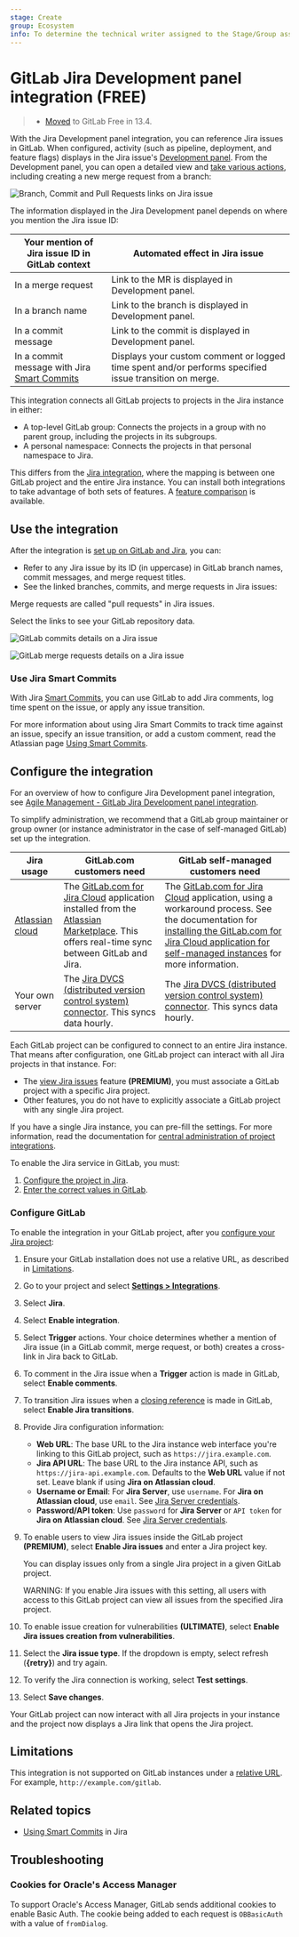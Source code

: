 ```yaml
---
stage: Create
group: Ecosystem
info: To determine the technical writer assigned to the Stage/Group associated with this page, see https://about.gitlab.com/handbook/engineering/ux/technical-writing/#assignments
---
```


# GitLab Jira Development panel integration **(FREE)**

> - [Moved](https://gitlab.com/gitlab-org/gitlab/-/issues/233149) to GitLab Free in 13.4.

With the Jira Development panel integration, you can reference Jira issues in GitLab.
When configured, activity (such as pipeline, deployment, and feature flags) displays in the Jira issue's
[Development panel](https://support.atlassian.com/jira-software-cloud/docs/view-development-information-for-an-issue/).
From the Development panel, you can open a detailed view and
[take various actions](#use-the-integration), including creating a new merge request from a branch:

![Branch, Commit and Pull Requests links on Jira issue](img/jira_dev_panel_jira_setup_3.png)

The information displayed in the Jira Development panel depends on where you mention the Jira issue ID:

| Your mention of Jira issue ID in GitLab context   | Automated effect in Jira issue                                                                         |
|---------------------------------------------------|--------------------------------------------------------------------------------------------------------|
| In a merge request                                | Link to the MR is displayed in Development panel.                                                      |
| In a branch name                                  | Link to the branch is displayed in Development panel.                                                  |
| In a commit message                               | Link to the commit is displayed in Development panel.                                                  |
| In a commit message with Jira [Smart Commits](https://confluence.atlassian.com/fisheye/using-smart-commits-960155400.html) | Displays your custom comment or logged time spent and/or performs specified issue transition on merge. |

This integration connects all GitLab projects to projects in the Jira instance in either:

- A top-level GitLab group: Connects the projects in a group with no parent group,
  including the projects in its subgroups.
- A personal namespace: Connects the projects in that personal namespace to Jira.

This differs from the [Jira integration](index.md#per-project-jira-integration),
where the mapping is between one GitLab project and the entire Jira instance.
You can install both integrations to take advantage of both sets of features.
A [feature comparison](index.md#direct-feature-comparison) is available.

## Use the integration

After the integration is [set up on GitLab and Jira](#configure-the-integration), you can:

- Refer to any Jira issue by its ID (in uppercase) in GitLab branch names,
  commit messages, and merge request titles.
- See the linked branches, commits, and merge requests in Jira issues:

Merge requests are called "pull requests" in Jira issues.

Select the links to see your GitLab repository data.

![GitLab commits details on a Jira issue](img/jira_dev_panel_jira_setup_4.png)

![GitLab merge requests details on a Jira issue](img/jira_dev_panel_jira_setup_5.png)

### Use Jira Smart Commits

With Jira [Smart Commits](https://confluence.atlassian.com/fisheye/using-smart-commits-960155400.html),
you can use GitLab to add Jira comments, log time spent on the issue, or apply any issue transition.

For more information about using Jira Smart Commits to track time against an issue, specify
an issue transition, or add a custom comment, read the Atlassian page
[Using Smart Commits](https://confluence.atlassian.com/fisheye/using-smart-commits-960155400.html).

## Configure the integration

<i class="fa fa-youtube-play youtube" aria-hidden="true"></i>
For an overview of how to configure Jira Development panel integration, see
[Agile Management - GitLab Jira Development panel integration](https://www.youtube.com/watch?v=VjVTOmMl85M).

To simplify administration, we recommend that a GitLab group maintainer or group owner
(or instance administrator in the case of self-managed GitLab) set up the integration.

| Jira usage | GitLab.com customers need | GitLab self-managed customers need |
|------------|---------------------------|------------------------------------|
| [Atlassian cloud](https://www.atlassian.com/cloud) | The [GitLab.com for Jira Cloud](https://marketplace.atlassian.com/apps/1221011/gitlab-com-for-jira-cloud?hosting=cloud&tab=overview) application installed from the [Atlassian Marketplace](https://marketplace.atlassian.com). This offers real-time sync between GitLab and Jira. | The [GitLab.com for Jira Cloud](https://marketplace.atlassian.com/apps/1221011/gitlab-com-for-jira-cloud?hosting=cloud&tab=overview) application, using a workaround process. See the documentation for [installing the GitLab.com for Jira Cloud application for self-managed instances](connect-app.md#install-the-gitlabcom-for-jira-cloud-application-for-self-managed-instances) for more information. |
| Your own server | The [Jira DVCS (distributed version control system) connector](dvcs.md). This syncs data hourly. | The [Jira DVCS (distributed version control system) connector](dvcs.md). This syncs data hourly. |

Each GitLab project can be configured to connect to an entire Jira instance. That means after
configuration, one GitLab project can interact with all Jira projects in that instance. For:

- The [view Jira issues](issues.md#view-jira-issues) feature **(PREMIUM)**, you must associate a GitLab project with a
  specific Jira project.
- Other features, you do not have to explicitly associate a GitLab project with any single Jira
  project.

If you have a single Jira instance, you can pre-fill the settings. For more information, read the
documentation for [central administration of project integrations](../../user/admin_area/settings/project_integration_management.md).

To enable the Jira service in GitLab, you must:

1. [Configure the project in Jira](index.md#per-project-jira-integration).
1. [Enter the correct values in GitLab](#configure-gitlab).

### Configure GitLab

To enable the integration in your GitLab project, after you
[configure your Jira project](index.md#per-project-jira-integration):

1. Ensure your GitLab installation does not use a relative URL, as described in
   [Limitations](#limitations).
1. Go to your project and select [**Settings > Integrations**](../../user/project/integrations/overview.md#accessing-integrations).
1. Select **Jira**.
1. Select **Enable integration**.
1. Select **Trigger** actions. Your choice determines whether a mention of Jira issue
   (in a GitLab commit, merge request, or both) creates a cross-link in Jira back to GitLab.
1. To comment in the Jira issue when a **Trigger** action is made in GitLab, select
   **Enable comments**.
1. To transition Jira issues when a
   [closing reference](../../user/project/issues/managing_issues.md#closing-issues-automatically)
   is made in GitLab, select **Enable Jira transitions**.
1. Provide Jira configuration information:
   - **Web URL**: The base URL to the Jira instance web interface you're linking to
     this GitLab project, such as `https://jira.example.com`.
   - **Jira API URL**: The base URL to the Jira instance API, such as `https://jira-api.example.com`.
     Defaults to the **Web URL** value if not set. Leave blank if using **Jira on Atlassian cloud**.
   - **Username or Email**:
     For **Jira Server**, use `username`. For **Jira on Atlassian cloud**, use `email`.
     See [Jira Server credentials](jira_server_configuration.html).
   - **Password/API token**:
     Use `password` for **Jira Server** or `API token` for **Jira on Atlassian cloud**.
     See [Jira Server credentials](jira_server_configuration.html).
1. To enable users to view Jira issues inside the GitLab project **(PREMIUM)**, select **Enable Jira issues** and
   enter a Jira project key.

   You can display issues only from a single Jira project in a given GitLab project.

   WARNING:
   If you enable Jira issues with this setting, all users with access to this GitLab project
   can view all issues from the specified Jira project.

1. To enable issue creation for vulnerabilities **(ULTIMATE)**, select **Enable Jira issues creation from vulnerabilities**.
1. Select the **Jira issue type**. If the dropdown is empty, select refresh (**{retry}**) and try again.
1. To verify the Jira connection is working, select **Test settings**.
1. Select **Save changes**.

Your GitLab project can now interact with all Jira projects in your instance and the project now
displays a Jira link that opens the Jira project.

## Limitations

This integration is not supported on GitLab instances under a
[relative URL](https://docs.gitlab.com/omnibus/settings/configuration.html#configuring-a-relative-url-for-gitlab).
For example, `http://example.com/gitlab`.

## Related topics

- [Using Smart Commits](https://confluence.atlassian.com/fisheye/using-smart-commits-960155400.html) in Jira

## Troubleshooting

### Cookies for Oracle's Access Manager

To support Oracle's Access Manager, GitLab sends additional cookies
to enable Basic Auth. The cookie being added to each request is `OBBasicAuth` with
a value of `fromDialog`.
